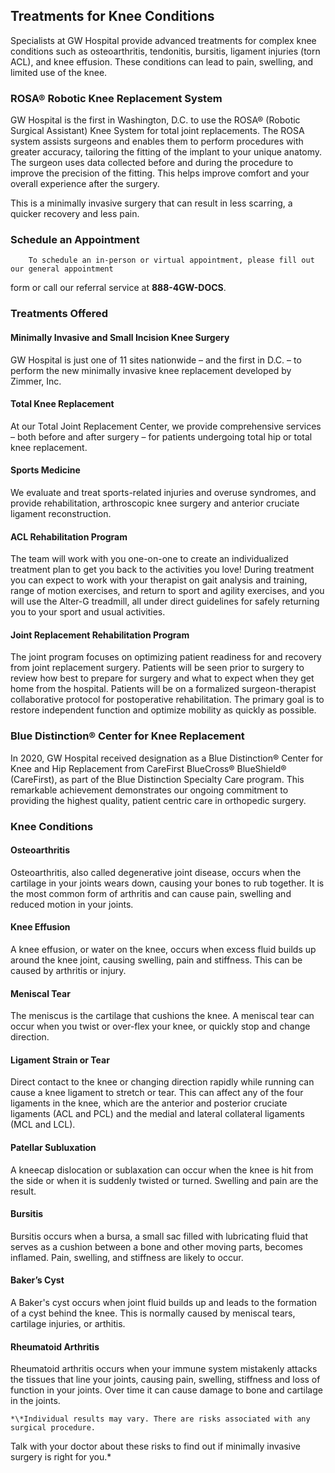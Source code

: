 ## Treatments for Knee Conditions

Specialists at GW Hospital provide advanced treatments for complex knee conditions
such as osteoarthritis, tendonitis, bursitis, ligament injuries (torn ACL), and knee
effusion. These conditions can lead to pain, swelling, and limited use of the knee.

### ROSA® Robotic Knee Replacement System

GW Hospital is the first in Washington, D.C. to use the ROSA® (Robotic Surgical
Assistant) Knee System for total joint replacements. The ROSA system assists surgeons
and enables them to perform procedures with greater accuracy, tailoring the fitting
of the implant to your unique anatomy. The surgeon uses data collected before and
during the procedure to improve the precision of the fitting. This helps improve
comfort and your overall experience after the surgery.

This is a minimally invasive surgery that can result in less scarring, a quicker
recovery and less pain.

### Schedule an Appointment

		To schedule an in-person or virtual appointment, please fill out our general appointment
form or call our referral service at **888-4GW-DOCS**.

### Treatments Offered

#### Minimally Invasive and Small Incision Knee Surgery

GW Hospital is just one of 11 sites nationwide – and the first in D.C. – to perform
the new minimally invasive knee replacement developed by Zimmer, Inc.

#### Total Knee Replacement

At our Total Joint Replacement Center, we provide comprehensive services – both
before and after surgery – for patients undergoing total hip or total knee replacement.

#### Sports Medicine

We evaluate and treat sports-related injuries and overuse syndromes, and provide
rehabilitation, arthroscopic knee surgery and anterior cruciate ligament reconstruction.

#### ACL Rehabilitation Program

The team will work with you one-on-one to create an individualized treatment plan
to get you back to the activities you love! During treatment you can expect to work
with your therapist on gait analysis and training, range of motion exercises, and
return to sport and agility exercises, and you will use the Alter-G treadmill, all
under direct guidelines for safely returning you to your sport and usual activities.

#### Joint Replacement Rehabilitation Program

The joint program focuses on optimizing patient readiness for and recovery from joint
replacement surgery. Patients will be seen prior to surgery to review how best to
prepare for surgery and what to expect when they get home from the hospital. Patients
will be on a formalized surgeon-therapist collaborative protocol for postoperative
rehabilitation. The primary goal is to restore independent function and optimize
mobility as quickly as possible.

### Blue Distinction® Center for Knee Replacement

In 2020, GW Hospital received designation as a Blue Distinction® Center for Knee
and Hip Replacement from CareFirst BlueCross® BlueShield® (CareFirst), as part
of the Blue Distinction Specialty Care program. This remarkable achievement demonstrates
our ongoing commitment to providing the highest quality, patient centric care in
orthopedic surgery.

### Knee Conditions

#### Osteoarthritis

Osteoarthritis, also called degenerative joint disease, occurs when the cartilage
in your joints wears down, causing your bones to rub together. It is the most common
form of arthritis and can cause pain, swelling and reduced motion in your joints.

#### Knee Effusion

A knee effusion, or water on the knee, occurs when excess fluid builds up around
the knee joint, causing swelling, pain and stiffness. This can be caused by arthritis
or injury.

#### Meniscal Tear

The meniscus is the cartilage that cushions the knee. A meniscal tear can occur when
you twist or over-flex your knee, or quickly stop and change direction.

#### Ligament Strain or Tear

Direct contact to the knee or changing direction rapidly while running can cause
a knee ligament to stretch or tear. This can affect any of the four ligaments in
the knee, which are the anterior and posterior cruciate ligaments (ACL and PCL) and
the medial and lateral collateral ligaments (MCL and LCL).

#### Patellar Subluxation

A kneecap dislocation or sublaxation can occur when the knee is hit from the side
or when it is suddenly twisted or turned. Swelling and pain are the result.

#### Bursitis

Bursitis occurs when a bursa, a small sac filled with lubricating fluid that serves
as a cushion between a bone and other moving parts, becomes inflamed. Pain, swelling,
and stiffness are likely to occur.

#### Baker’s Cyst

A Baker's cyst occurs when joint fluid builds up and leads to the formation of a
cyst behind the knee. This is normally caused by meniscal tears, cartilage injuries,
or arthitis.

#### Rheumatoid Arthritis

Rheumatoid arthritis occurs when your immune system mistakenly attacks the tissues
that line your joints, causing pain, swelling, stiffness and loss of function in
your joints. Over time it can cause damage to bone and cartilage in the joints.

	*\*Individual results may vary. There are risks associated with any surgical procedure.
Talk with your doctor about these risks to find out if minimally invasive surgery
is right for you.​*

